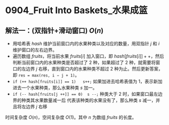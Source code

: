 # 0904_Fruit Into Baskets_水果成篮

## 解法一：(双指针+滑动窗口) $O(n)$

- 用哈希表 $hash$ 维护当前窗口内的水果种类以及对应的数量，用双指针 $j$ 和 $i$ 维护窗口的左右边界。
- 遍历数组 $fruits$，将当前水果 $fruits[i]$ 加入窗口，即 $hash[fruits[i]] ++$，然后判断当前窗口内的水果种类是否超过了 $2$ 种，如果超过了 $2$ 种，就需要将窗口的左边界 $j$ 右移，直到窗口内的水果种类不超过 $2$ 种为止。然后更新答案，即 `res = max⁡(res, i − j + 1)`。
- `if (++ hash[fruits[i]] == 1)   s++;` 如果加进去哈希表值为 $1$，表示新加进去一个水果种类，那么水果种类 $s$ 加一。
- `if (-- hash[fruits[j ++]] == 0)  s --;` 种类大于 $2$ 时，如果窗口最左边界的种类其水果数量减一后 代表该种类的水果没有了，那么种类 $s$ 减一，并且将左边界 $j$ 右移

时间复杂度 $O(n)$，空间复杂度 $O(1)$。其中 $n$ 为数组 $fruits$ 的长度。